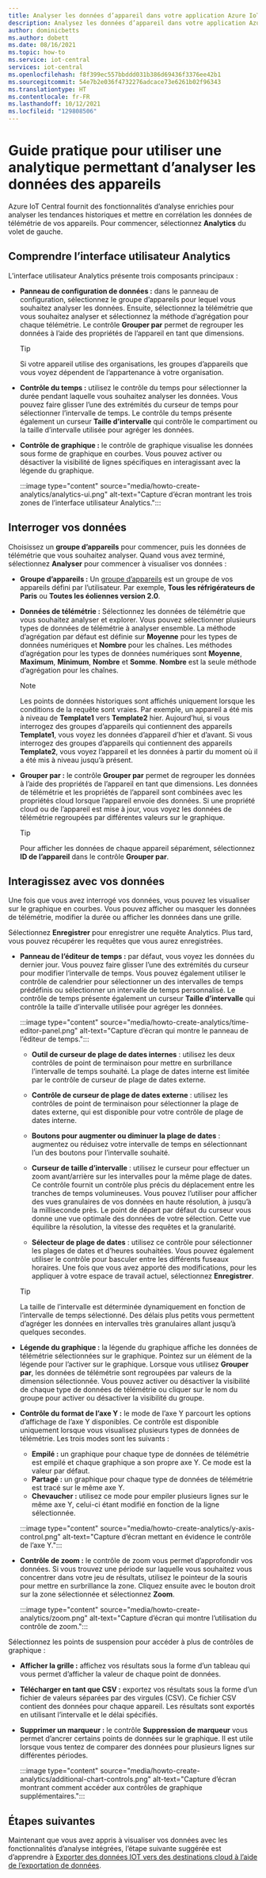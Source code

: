 ```yaml
---
title: Analyser les données d’appareil dans votre application Azure IoT Central | Microsoft Docs
description: Analysez les données d’appareil dans votre application Azure IoT Central.
author: dominicbetts
ms.author: dobett
ms.date: 08/16/2021
ms.topic: how-to
ms.service: iot-central
services: iot-central
ms.openlocfilehash: f8f399ec557bbddd031b386d69436f3376ee42b1
ms.sourcegitcommit: 54e7b2e036f4732276adcace73e6261b02f96343
ms.translationtype: HT
ms.contentlocale: fr-FR
ms.lasthandoff: 10/12/2021
ms.locfileid: "129808506"
---
```

# <a name="how-to-use-analytics-to-analyze-device-data"></a>Guide pratique pour utiliser une analytique permettant d’analyser les données des appareils

Azure IoT Central fournit des fonctionnalités d’analyse enrichies pour analyser les tendances historiques et mettre en corrélation les données de télémétrie de vos appareils. Pour commencer, sélectionnez **Analytics** du volet de gauche.

## <a name="understand-the-analytics-ui"></a>Comprendre l’interface utilisateur Analytics

L’interface utilisateur Analytics présente trois composants principaux :

- **Panneau de configuration de données :** dans le panneau de configuration, sélectionnez le groupe d’appareils pour lequel vous souhaitez analyser les données. Ensuite, sélectionnez la télémétrie que vous souhaitez analyser et sélectionnez la méthode d’agrégation pour chaque télémétrie. Le contrôle **Grouper par** permet de regrouper les données à l’aide des propriétés de l’appareil en tant que dimensions.

    > [!TIP]
    > Si votre appareil utilise des organisations, les groupes d’appareils que vous voyez dépendent de l’appartenance à votre organisation.

- **Contrôle du temps :** utilisez le contrôle du temps pour sélectionner la durée pendant laquelle vous souhaitez analyser les données. Vous pouvez faire glisser l’une des extrémités du curseur de temps pour sélectionner l’intervalle de temps. Le contrôle du temps présente également un curseur **Taille d’intervalle** qui contrôle le compartiment ou la taille d’intervalle utilisée pour agréger les données.

- **Contrôle de graphique :** le contrôle de graphique visualise les données sous forme de graphique en courbes. Vous pouvez activer ou désactiver la visibilité de lignes spécifiques en interagissant avec la légende du graphique.

  :::image type="content" source="media/howto-create-analytics/analytics-ui.png" alt-text="Capture d’écran montrant les trois zones de l’interface utilisateur Analytics.":::

## <a name="query-your-data"></a>Interroger vos données

Choisissez un **groupe d’appareils** pour commencer, puis les données de télémétrie que vous souhaitez analyser. Quand vous avez terminé, sélectionnez **Analyser** pour commencer à visualiser vos données :

- **Groupe d’appareils :** Un [groupe d’appareils](tutorial-use-device-groups.md) est un groupe de vos appareils défini par l’utilisateur. Par exemple, **Tous les réfrigérateurs de Paris** ou **Toutes les éoliennes version 2.0**.

- **Données de télémétrie :** Sélectionnez les données de télémétrie que vous souhaitez analyser et explorer. Vous pouvez sélectionner plusieurs types de données de télémétrie à analyser ensemble. La méthode d’agrégation par défaut est définie sur **Moyenne** pour les types de données numériques et **Nombre** pour les chaînes. Les méthodes d’agrégation pour les types de données numériques sont **Moyenne**, **Maximum**, **Minimum**, **Nombre** et **Somme**. **Nombre** est la seule méthode d’agrégation pour les chaînes.

    > [!NOTE]
    > Les points de données historiques sont affichés uniquement lorsque les conditions de la requête sont vraies. Par exemple, un appareil a été mis à niveau de **Template1** vers **Template2** hier. Aujourd’hui, si vous interrogez des groupes d’appareils qui contiennent des appareils **Template1**, vous voyez les données d’appareil d’hier et d’avant. Si vous interrogez des groupes d’appareils qui contiennent des appareils **Template2**, vous voyez l’appareil et les données à partir du moment où il a été mis à niveau jusqu’à présent.

- **Grouper par :** le contrôle **Grouper par** permet de regrouper les données à l’aide des propriétés de l’appareil en tant que dimensions. Les données de télémétrie et les propriétés de l’appareil sont combinées avec les propriétés cloud lorsque l’appareil envoie des données. Si une propriété cloud ou de l’appareil est mise à jour, vous voyez les données de télémétrie regroupées par différentes valeurs sur le graphique.

    > [!TIP]
    > Pour afficher les données de chaque appareil séparément, sélectionnez **ID de l’appareil** dans le contrôle **Grouper par**.

## <a name="interact-with-your-data"></a>Interagissez avec vos données

Une fois que vous avez interrogé vos données, vous pouvez les visualiser sur le graphique en courbes. Vous pouvez afficher ou masquer les données de télémétrie, modifier la durée ou afficher les données dans une grille.

Sélectionnez **Enregistrer** pour enregistrer une requête Analytics. Plus tard, vous pouvez récupérer les requêtes que vous aurez enregistrées.

- **Panneau de l’éditeur de temps :** par défaut, vous voyez les données du dernier jour. Vous pouvez faire glisser l’une des extrémités du curseur pour modifier l’intervalle de temps. Vous pouvez également utiliser le contrôle de calendrier pour sélectionner un des intervalles de temps prédéfinis ou sélectionner un intervalle de temps personnalisé. Le contrôle de temps présente également un curseur **Taille d’intervalle** qui contrôle la taille d’intervalle utilisée pour agréger les données.

  :::image type="content" source="media/howto-create-analytics/time-editor-panel.png" alt-text="Capture d’écran qui montre le panneau de l’éditeur de temps.":::

  - **Outil de curseur de plage de dates internes** : utilisez les deux contrôles de point de terminaison pour mettre en surbrillance l’intervalle de temps souhaité. La plage de dates interne est limitée par le contrôle de curseur de plage de dates externe.
  
  - **Contrôle de curseur de plage de dates externe** : utilisez les contrôles de point de terminaison pour sélectionner la plage de dates externe, qui est disponible pour votre contrôle de plage de dates interne.

  - **Boutons pour augmenter ou diminuer la plage de dates** : augmentez ou réduisez votre intervalle de temps en sélectionnant l’un des boutons pour l’intervalle souhaité.

  - **Curseur de taille d’intervalle** : utilisez le curseur pour effectuer un zoom avant/arrière sur les intervalles pour la même plage de dates. Ce contrôle fournit un contrôle plus précis du déplacement entre les tranches de temps volumineuses. Vous pouvez l’utiliser pour afficher des vues granulaires de vos données en haute résolution, à jusqu’à la milliseconde près. Le point de départ par défaut du curseur vous donne une vue optimale des données de votre sélection. Cette vue équilibre la résolution, la vitesse des requêtes et la granularité.
  
  - **Sélecteur de plage de dates** : utilisez ce contrôle pour sélectionner les plages de dates et d’heures souhaitées. Vous pouvez également utiliser le contrôle pour basculer entre les différents fuseaux horaires. Une fois que vous avez apporté des modifications, pour les appliquer à votre espace de travail actuel, sélectionnez **Enregistrer**.

  > [!TIP]
  > La taille de l’intervalle est déterminée dynamiquement en fonction de l’intervalle de temps sélectionné. Des délais plus petits vous permettent d’agréger les données en intervalles très granulaires allant jusqu’à quelques secondes.

- **Légende du graphique :** la légende du graphique affiche les données de télémétrie sélectionnées sur le graphique. Pointez sur un élément de la légende pour l’activer sur le graphique. Lorsque vous utilisez **Grouper par**, les données de télémétrie sont regroupées par valeurs de la dimension sélectionnée. Vous pouvez activer ou désactiver la visibilité de chaque type de données de télémétrie ou cliquer sur le nom du groupe pour activer ou désactiver la visibilité du groupe.  

- **Contrôle du format de l’axe Y :** le mode de l’axe Y parcourt les options d’affichage de l’axe Y disponibles. Ce contrôle est disponible uniquement lorsque vous visualisez plusieurs types de données de télémétrie. Les trois modes sont les suivants :

  - **Empilé :** un graphique pour chaque type de données de télémétrie est empilé et chaque graphique a son propre axe Y. Ce mode est la valeur par défaut.
  - **Partagé :** un graphique pour chaque type de données de télémétrie est tracé sur le même axe Y.
  - **Chevaucher :** utilisez ce mode pour empiler plusieurs lignes sur le même axe Y, celui-ci étant modifié en fonction de la ligne sélectionnée.

  :::image type="content" source="media/howto-create-analytics/y-axis-control.png" alt-text="Capture d’écran mettant en évidence le contrôle de l’axe Y.":::

- **Contrôle de zoom :** le contrôle de zoom vous permet d’approfondir vos données. Si vous trouvez une période sur laquelle vous souhaitez vous concentrer dans votre jeu de résultats, utilisez le pointeur de la souris pour mettre en surbrillance la zone. Cliquez ensuite avec le bouton droit sur la zone sélectionnée et sélectionnez **Zoom**.

  :::image type="content" source="media/howto-create-analytics/zoom.png" alt-text="Capture d’écran qui montre l’utilisation du contrôle de zoom.":::

Sélectionnez les points de suspension pour accéder à plus de contrôles de graphique :

- **Afficher la grille :** affichez vos résultats sous la forme d’un tableau qui vous permet d’afficher la valeur de chaque point de données.

- **Télécharger en tant que CSV :** exportez vos résultats sous la forme d’un fichier de valeurs séparées par des virgules (CSV). Ce fichier CSV contient des données pour chaque appareil. Les résultats sont exportés en utilisant l’intervalle et le délai spécifiés.

- **Supprimer un marqueur :** le contrôle **Suppression de marqueur** vous permet d’ancrer certains points de données sur le graphique. Il est utile lorsque vous tentez de comparer des données pour plusieurs lignes sur différentes périodes.

  :::image type="content" source="media/howto-create-analytics/additional-chart-controls.png" alt-text="Capture d’écran montrant comment accéder aux contrôles de graphique supplémentaires.":::

## <a name="next-steps"></a>Étapes suivantes

Maintenant que vous avez appris à visualiser vos données avec les fonctionnalités d’analyse intégrées, l’étape suivante suggérée est d’apprendre à [Exporter des données IOT vers des destinations cloud à l’aide de l’exportation de données](howto-export-data.md).
